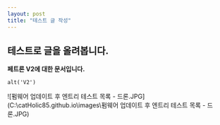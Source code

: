 ```yaml
---
layout: post
title: "테스트 글 작성"
---
```


## 테스트로 글을 올려봅니다.

**페트론 V2에 대한 문서입니다.**

```alt('V2')```


![펌웨어 업데이트 후 엔트리 테스트 목록 - 드론.JPG](C:\catHolic85.github.io\images\펌웨어 업데이트 후 엔트리 테스트 목록 - 드론.JPG)
